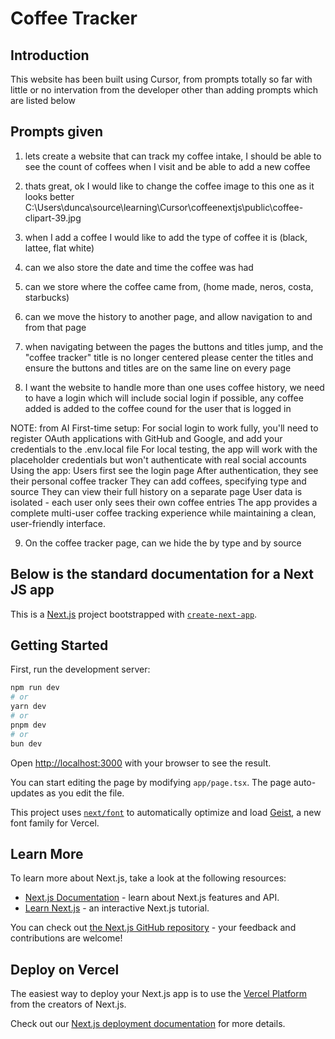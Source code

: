 # Coffee Tracker

## Introduction

This website has been built using Cursor, from prompts totally so far with little or no intervation from the developer other than adding prompts which are listed below

## Prompts given


1. lets create a website that can track my coffee intake, I should be able to see the count of coffees when I visit and be able to add a new coffee

2. thats great, ok I would like to change the coffee image to this one as it looks better C:\Users\dunca\source\learning\Cursor\coffeenextjs\public\coffee-clipart-39.jpg

3. when I add a coffee I would like to add the type of coffee it is (black, lattee, flat white) 

4. can we also store the date and time the coffee was had

5. can we store where the coffee came from, (home made, neros, costa, starbucks)

6. can we move the history to another page, and allow navigation to and from that page

7. when navigating between the pages the buttons and titles jump, and the "coffee tracker" title is no longer centered please center the titles and ensure the buttons and titles are on the same line on every page

8. I want the website to handle more than one uses coffee history, we need to have a login which will include social login if possible, any coffee added is added to the coffee cound for the user that is logged in

NOTE: from AI
First-time setup:
For social login to work fully, you'll need to register OAuth applications with GitHub and Google, and add your credentials to the .env.local file
For local testing, the app will work with the placeholder credentials but won't authenticate with real social accounts
Using the app:
Users first see the login page
After authentication, they see their personal coffee tracker
They can add coffees, specifying type and source
They can view their full history on a separate page
User data is isolated - each user only sees their own coffee entries
The app provides a complete multi-user coffee tracking experience while maintaining a clean, user-friendly interface.

9. On the coffee tracker page, can we hide the by type and  by source


## Below is the standard documentation for a Next JS app

This is a [Next.js](https://nextjs.org) project bootstrapped with [`create-next-app`](https://nextjs.org/docs/app/api-reference/cli/create-next-app).

## Getting Started

First, run the development server:

```bash
npm run dev
# or
yarn dev
# or
pnpm dev
# or
bun dev
```

Open [http://localhost:3000](http://localhost:3000) with your browser to see the result.

You can start editing the page by modifying `app/page.tsx`. The page auto-updates as you edit the file.

This project uses [`next/font`](https://nextjs.org/docs/app/building-your-application/optimizing/fonts) to automatically optimize and load [Geist](https://vercel.com/font), a new font family for Vercel.

## Learn More

To learn more about Next.js, take a look at the following resources:

- [Next.js Documentation](https://nextjs.org/docs) - learn about Next.js features and API.
- [Learn Next.js](https://nextjs.org/learn) - an interactive Next.js tutorial.

You can check out [the Next.js GitHub repository](https://github.com/vercel/next.js) - your feedback and contributions are welcome!

## Deploy on Vercel

The easiest way to deploy your Next.js app is to use the [Vercel Platform](https://vercel.com/new?utm_medium=default-template&filter=next.js&utm_source=create-next-app&utm_campaign=create-next-app-readme) from the creators of Next.js.

Check out our [Next.js deployment documentation](https://nextjs.org/docs/app/building-your-application/deploying) for more details.
